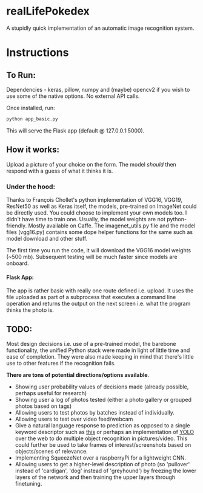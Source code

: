 # realLifePokedex
A stupidly quick implementation of an automatic image recognition system. 

# Instructions
## To Run:
Dependencies - keras, pillow, numpy and (maybe) opencv2 if you wish to use some of the native options. No external API calls.

Once installed, run:
```bash
python app_basic.py
```

This will serve the Flask app  (default @ 127.0.0.1:5000).

## How it works:
Upload a picture of your choice on the form. The model _should_ then respond with a guess of what it thinks it is. 

### Under the hood: 
Thanks to François Chollet's python implementation of VGG16, VGG19, ResNet50 as well as Keras itself, the models, pre-trained on ImageNet could be directly used. 
You could choose to implement your own models too. I didn't have time to train one. Usually, the model weights are not python-friendly. Mostly available on Caffe. The imagenet_utils.py file and the model files (vgg16.py) contains some dope helper functions for the same such as model download and other stuff. 

The first time you run the code, it will download the VGG16 model weights (~500 mb). Subsequent testing will be much faster since models are onboard. 

#### Flask App:
The app is rather basic with really one route defined i.e. upload. It uses the file uploaded as part of a subprocess that executes a command line operation and returns the output on the next screen i.e. what the program thinks the photo is. 

## TODO:
Most design decisions i.e. use of a pre-trained model, the barebone functionality, the unified Python stack were made in light of little time and ease of completion. They were also made keeping in mind that there's little use to other features if the recognition fails. 

**There are tons of potential directions/options available**. 
- Showing user probability values of decisions made (already possible, perhaps useful for research)
- Showing user a log of photos tested (either a photo gallery or grouped photos based on tags)
- Allowing users to test photos by batches instead of individually.
- Allowing users to test over video feed/webcam
- Give a natural language response to prediction as opposed to a single keyword descriptor such as [this](https://github.com/karpathy/neuraltalk2) or perhaps an implementation of [YOLO](http://pjreddie.com/darknet/yolo/) over the web to do multiple object recognition in pictures/video. This could further be used to take frames of interest/screenshots based on objects/scenes of relevance.
- Implementing SqueezeNet over a raspberryPi for a lightweight CNN.
- Allowing users to get a higher-level description of photo (so 'pullover' instead of 'cardigan', 'dog' instead of 'greyhound') by freezing the lower layers of the network and then training the upper layers through finetuning.
